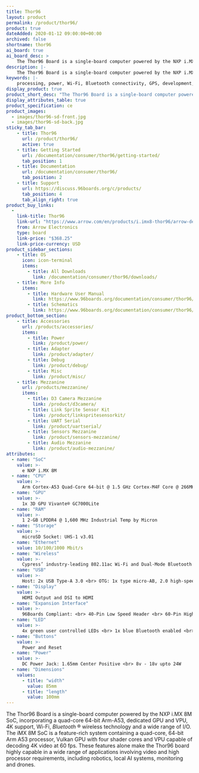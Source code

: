 ```yaml
---
title: Thor96
layout: product
permalink: /product/thor96/
product: true
dateAdded: 2020-01-12 09:00:00+00:00
archived: false
shortname: thor96
ai_board: true
ai_board_desc: >
    The Thor96 Board is a single-board computer powered by the NXP i.MX 8M SoC, incorporating a quad-core 64-bit Arm-A53, dedicated GPU and VPU, 4K support, Wi-Fi, Bluetooth® wireless technology and a wide range of I/O. The iMX 8M SoC is a feature-rich system containing a quad-core, 64-bit Arm A53 processor, Vulkan GPU with four shader cores and VPU capable of decoding 4K video at 60 fps.
description: |-
    The Thor96 Board is a single-board computer powered by the NXP i.MX 8M SoC, incorporating a quad-core 64-bit Arm-A53, dedicated GPU and VPU, 4K support, Wi-Fi, Bluetooth® and a wide range of I/O. The iMX 8M SoC is a feature-rich system containing a quad-core, 64-bit Arm A53 processor, Vulkan GPU with four shader cores and VPU capable of decoding 4K video at 60 fps. These features alone make the Thor96 board highly capable in a wide range of applications involving video and high processor requirements, including robotics, local AI systems, monitoring and drones.
keywords: |-
    processing, power, Wi-Fi, Bluetooth connectivity, GPS, development, board, mid-tier, imx8, AI, processor, low cost, Product, Development, Platform
display_product: true
product_short_desc: "The Thor96 Board is a single-board computer powered by the NXP i.MX 8M SoC, incorporating a quad-core 64-bit Arm-A53, dedicated GPU and VPU, 4K support, Wi-Fi, Bluetooth and a wide range of I/O."
display_attributes_table: true
product_specification: ce
product_images:
  - images/thor96-sd-front.jpg
  - images/thor96-sd-back.jpg
sticky_tab_bar:
    - title: Thor96
      url: /product/thor96/
      active: true
    - title: Getting Started
      url: /documentation/consumer/thor96/getting-started/
      tab_position: 1
    - title: Documentation
      url: /documentation/consumer/thor96/
      tab_position: 2
    - title: Support
      url: https://discuss.96boards.org/c/products/
      tab_position: 4
      tab_align_right: true
product_buy_links:
  -
    link-title: Thor96
    link-url: "https://www.arrow.com/en/products/i.imx8-thor96/arrow-development-tools"
    from: Arrow Electronics
    type: board
    link-price: "$368.25"
    link-price-currency: USD
product_sidebar_sections:
    - title: OS
      icon: icon-terminal
      items:
        - title: All Downloads
          link: /documentation/consumer/thor96/downloads/
    - title: More Info
      items:
        - title: Hardware User Manual
          link: https://www.96boards.org/documentation/consumer/thor96/hardware-docs/files/thor96-hw-user-manual.pdf
        - title: Schematics
          link: https://www.96boards.org/documentation/consumer/thor96/hardware-docs/files/thor96-schematics.pdf
product_bottom_section:
    - title: Accessories
      url: /products/accessories/
      items:
        - title: Power
          link: /product/power/
        - title: Adapter
          link: /product/adapter/
        - title: Debug
          link: /product/debug/
        - title: Misc
          link: /product/misc/
    - title: Mezzanine
      url: /products/mezzanine/
      items:
        - title: D3 Camera Mezzanine
          link: /product/d3camera/
        - title: Link Sprite Sensor Kit
          link: /product/linkspritesensorkit/
        - title: UART Serial
          link: /product/uartserial/
        - title: Sensors Mezzanine
          link: /product/sensors-mezzanine/
        - title: Audio Mezzanine
          link: /product/audio-mezzanine/
attributes:
  - name: "SoC"
    value: >-
      e NXP i.MX 8M
  - name: "CPU"
    value: >-
      Arm Cortex-A53 Quad-Core 64-bit @ 1.5 GHz Cortex-M4F Core @ 266MHze
  - name: "GPU"
    value: >-
      1x 3D GPU Vivante® GC7000Lite
  - name: "RAM"
    value: >-
      1 2-GB LPDDR4 @ 1,600 MHz Industrial Temp by Micron
  - name: "Storage"
    value: >-
      microSD Socket: UHS-1 v3.01
  - name: "Ethernet"
    value: 10/100/1000 Mbit/s
  - name: "Wireless"
    value: >-
      Cypress’ industry-leading 802.11ac Wi-Fi and Dual-Mode Bluetooth wireless connectivity
  - name: "USB"
    value: >-
      Host: 2x USB Type-A 3.0 <br> OTG: 1x type micro-AB, 2.0 high-speed
  - name: "Display"
    value: >-
      HDMI Output and DSI to HDMI
  - name: "Expansion Interface"
    value: >-
      96Boards Compliant: <br> 40-Pin Low Speed Header <br> 60-Pin High Speed Header
  - name: "LED"
    value: >-
      4x green user controlled LEDs <br> 1x blue Bluetooth enabled <br> 1x yellow WiFi enabled <br> 1x red power supply okay
  - name: "Buttons"
    value: >-
      Power and Reset
  - name: "Power"
    value: >-
      DC Power Jack: 1.65mm Center Positive <br> 8v - 18v upto 24W
  - name: "Dimensions"
    values:
      - title: "width"
        value: 85mm
      - title: "length"
        value: 100mm
---
```


The Thor96 Board is a single-board computer powered by the NXP i.MX 8M SoC, incorporating a quad-core 64-bit Arm-A53, dedicated GPU and VPU, 4K support, Wi-Fi, _Bluetooth_ ® wireless technology and a wide range of I/O. The iMX 8M SoC is a feature-rich system containing a quad-core, 64-bit Arm A53 processor, Vulkan GPU with four shader cores and VPU capable of decoding 4K video at 60 fps. These features alone make the Thor96 board highly capable in a wide range of applications involving video and high processor requirements, including robotics, local AI systems, monitoring and drones.
